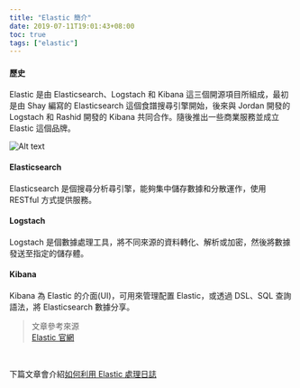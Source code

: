 ```yaml
---
title: "Elastic 簡介"
date: 2019-07-11T19:01:43+08:00
toc: true
tags: ["elastic"]
---
```


<!--more-->

#### 歷史

Elastic 是由 Elasticsearch、Logstach 和 Kibana 這三個開源項目所組成，最初是由 Shay 編寫的 Elasticsearch 這個食譜搜尋引擎開始，後來與 Jordan 開發的 Logstach 和 Rashid 開發的 Kibana 共同合作。隨後推出一些商業服務並成立 Elastic 這個品牌。

![Alt text](/images/elk-stack.svg)

#### Elasticsearch

Elasticsearch 是個搜尋分析尋引擎，能夠集中儲存數據和分散運作，使用 RESTful 方式提供服務。

#### Logstach

Logstach 是個數據處理工具，將不同來源的資料轉化、解析或加密，然後將數據發送至指定的儲存體。

#### Kibana

Kibana 為 Elastic 的介面(UI)，可用來管理配置 Elastic，或透過 DSL、SQL 查詢語法，將 Elasticsearch 數據分享。

> 文章參考來源  
> [Elastic 官網](https://www.elastic.co/cn/)

<br/>

下篇文章會介紹[如何利用 Elastic 處理日誌](https://reddtsai.github.io/posts/elk_logging)
